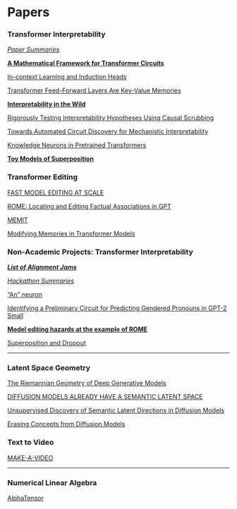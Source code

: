 # Papers

### Transformer Interpretability

*[_Paper Summaries_](Papers%203fa55c25c0194ccd89e95feefb9e16bc/_Paper%20Summaries_%20ccce3eab6abe4da9a415ddf6814db920.md)* 

[****A Mathematical Framework for Transformer Circuits****](Papers%203fa55c25c0194ccd89e95feefb9e16bc/A%20Mathematical%20Framework%20for%20Transformer%20Circuits%20236be728258d45febca2b1bf2ab0aa4b.md)

[In-context Learning and Induction Heads](Papers%203fa55c25c0194ccd89e95feefb9e16bc/In-context%20Learning%20and%20Induction%20Heads%20f6c26430e69948fd9168457739f3e173.md) 

[Transformer Feed-Forward Layers Are Key-Value Memories](Papers%203fa55c25c0194ccd89e95feefb9e16bc/Transformer%20Feed-Forward%20Layers%20Are%20Key-Value%20Memo%200a97101d5550430d8ef5e0a4c8016253.md)

[****Interpretability in the Wild****](Papers%203fa55c25c0194ccd89e95feefb9e16bc/Interpretability%20in%20the%20Wild%20f7e5e77ced0c4dd9812cc142ce372b37.md)

[Rigorously Testing Interpretability Hypotheses Using Causal Scrubbing](Papers%203fa55c25c0194ccd89e95feefb9e16bc/Rigorously%20Testing%20Interpretability%20Hypotheses%20Usi%200382f86cfc7341189c2fc229989e6b26.md)

[Towards Automated Circuit Discovery for Mechanistic Interpretability](Papers%203fa55c25c0194ccd89e95feefb9e16bc/Towards%20Automated%20Circuit%20Discovery%20for%20Mechanisti%20e22fd1e2478347ea9686424d6080b5b7.md)

[Knowledge Neurons in Pretrained Transformers](Papers%203fa55c25c0194ccd89e95feefb9e16bc/Knowledge%20Neurons%20in%20Pretrained%20Transformers%202bdb62adf77d4e94aa77d2a36375e570.md)

[****Toy Models of Superposition****](Papers%203fa55c25c0194ccd89e95feefb9e16bc/Toy%20Models%20of%20Superposition%209538794a63a541ebbd6aa19b19195839.md)

### Transformer Editing

[FAST MODEL EDITING AT SCALE](Papers%203fa55c25c0194ccd89e95feefb9e16bc/FAST%20MODEL%20EDITING%20AT%20SCALE%20ea8582482e514da4a9731d1ee5ac2e02.md) 

[ROME: Locating and Editing Factual Associations in GPT](Papers%203fa55c25c0194ccd89e95feefb9e16bc/ROME%20Locating%20and%20Editing%20Factual%20Associations%20in%20%205538511ecf24401ca32fd06b20eb2b42.md) 

[MEMIT](Papers%203fa55c25c0194ccd89e95feefb9e16bc/MEMIT%207db0877ab4334c3eba4e8d208ee8245e.md) 

[Modifying Memories in Transformer Models](Papers%203fa55c25c0194ccd89e95feefb9e16bc/Modifying%20Memories%20in%20Transformer%20Models%20aca25361c9e14f2788b6649f1ada82c8.md)

### Non-Academic Projects: Transformer Interpretability

***[List of Alignment Jams](Papers%203fa55c25c0194ccd89e95feefb9e16bc/List%20of%20Alignment%20Jams%20bf0d94025dff4de386f2e405b10f4528.md)*** 

*[Hackathon Summaries](Papers%203fa55c25c0194ccd89e95feefb9e16bc/Hackathon%20Summaries%20f0e8e76afe934abcb54bdeb72a0e1147.md)* 

[“An” neuron](Papers%203fa55c25c0194ccd89e95feefb9e16bc/%E2%80%9CAn%E2%80%9D%20neuron%2092888cb0c37548b7949c1d9c3c9d260d.md)

[Identifying a Preliminary Circuit for Predicting Gendered Pronouns in GPT-2 Small](Papers%203fa55c25c0194ccd89e95feefb9e16bc/Identifying%20a%20Preliminary%20Circuit%20for%20Predicting%20G%2011c53a178e3845669fa2ea2678840c48.md)

[****Model editing hazards at the example of ROME****](Papers%203fa55c25c0194ccd89e95feefb9e16bc/Model%20editing%20hazards%20at%20the%20example%20of%20ROME%2022a6a45865894960803d902ff3b406a6.md)

[Superposition and Dropout](Papers%203fa55c25c0194ccd89e95feefb9e16bc/Superposition%20and%20Dropout%20d5a635a009d04664a20a936b3b6ae86e.md)

---

### Latent Space Geometry

[The Riemannian Geometry of Deep Generative Models](Papers%203fa55c25c0194ccd89e95feefb9e16bc/The%20Riemannian%20Geometry%20of%20Deep%20Generative%20Models%20166bf2926bde41ec8c7a50b5cf3a54fd.md)

[DIFFUSION MODELS ALREADY HAVE A SEMANTIC LATENT SPACE](Papers%203fa55c25c0194ccd89e95feefb9e16bc/DIFFUSION%20MODELS%20ALREADY%20HAVE%20A%20SEMANTIC%20LATENT%20SP%209c344e4167724b02bf9f1f4422c57a18.md) 

[Unsupervised Discovery of Semantic Latent Directions in Diffusion Models](Papers%203fa55c25c0194ccd89e95feefb9e16bc/Unsupervised%20Discovery%20of%20Semantic%20Latent%20Directio%203f04374d123b414692e1c7bd66e03a99.md)

[Erasing Concepts from Diffusion Models](Papers%203fa55c25c0194ccd89e95feefb9e16bc/Erasing%20Concepts%20from%20Diffusion%20Models%203abab3717e9e4d94a2134fb703757693.md) 

### Text to Video

[MAKE-A-VIDEO](Papers%203fa55c25c0194ccd89e95feefb9e16bc/MAKE-A-VIDEO%2076fe263dd33942f9a03d2aa6d0683e1b.md)

---

### Numerical Linear Algebra

[AlphaTensor](Papers%203fa55c25c0194ccd89e95feefb9e16bc/AlphaTensor%20688928e3a83944649bdaa541a309e4e3.md)